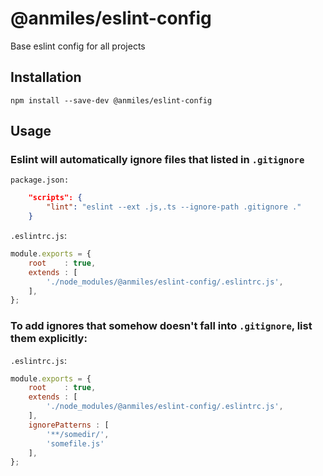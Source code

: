 # @anmiles/eslint-config

Base eslint config for all projects

## Installation

`npm install --save-dev @anmiles/eslint-config`

## Usage

### Eslint will automatically ignore files that listed in `.gitignore`

`package.json:`
``` json
	"scripts": {
		"lint": "eslint --ext .js,.ts --ignore-path .gitignore ."
	}
```

`.eslintrc.js`:
``` js
module.exports = {
	root    : true,
	extends : [
		'./node_modules/@anmiles/eslint-config/.eslintrc.js',
	],
};
```

### To add ignores that somehow doesn't fall into `.gitignore`, list them explicitly:

`.eslintrc.js`:
``` js
module.exports = {
	root    : true,
	extends : [
		'./node_modules/@anmiles/eslint-config/.eslintrc.js',
	],
	ignorePatterns : [
		'**/somedir/',
		'somefile.js'
	],
};
```

